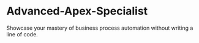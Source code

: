 # Advanced-Apex-Specialist
Showcase your mastery of business process automation without writing a line of code.
